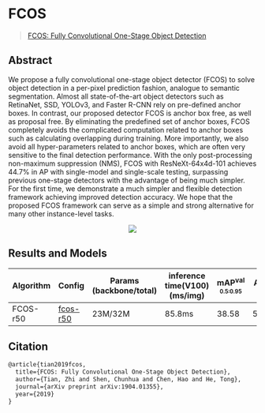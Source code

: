 # FCOS

> [FCOS: Fully Convolutional One-Stage Object Detection](https://arxiv.org/abs/1904.01355)

<!-- [ALGORITHM] -->

## Abstract

We propose a fully convolutional one-stage object detector (FCOS) to solve object detection in a per-pixel prediction fashion, analogue to semantic segmentation. Almost all state-of-the-art object detectors such as RetinaNet, SSD, YOLOv3, and Faster R-CNN rely on pre-defined anchor boxes. In contrast, our proposed detector FCOS is anchor box free, as well as proposal free. By eliminating the predefined set of anchor boxes, FCOS completely avoids the complicated computation related to anchor boxes such as calculating overlapping during training. More importantly, we also avoid all hyper-parameters related to anchor boxes, which are often very sensitive to the final detection performance. With the only post-processing non-maximum suppression (NMS), FCOS with ResNeXt-64x4d-101 achieves 44.7% in AP with single-model and single-scale testing, surpassing previous one-stage detectors with the advantage of being much simpler. For the first time, we demonstrate a much simpler and flexible detection framework achieving improved detection accuracy. We hope that the proposed FCOS framework can serve as a simple and strong alternative for many other instance-level tasks.

<div align=center>
<img src="https://pai-vision-data-hz.oss-cn-zhangjiakou.aliyuncs.com/EasyCV/algo_images/detection/fcos.png"/>
</div>

## Results and Models

| Algorithm  | Config                                                       | Params<br/>(backbone/total)                            | inference time(V100)<br/>(ms/img)                      | mAP<sup>val<br/><sub>0.5:0.95</sub> | AP<sup>val<br/><sub>50</sub> | Download                                                     |
| ---------- | ------------------------------------------------------------ | ------------------------ | --------------- | ------------------------------------------------------------ | ------------------------------------------------------------ | ------------------------------------------------------------ |
| FCOS-r50    | [fcos-r50](https://github.com/alibaba/EasyCV/tree/master/configs/detection/fcos/fcos_center-normbbox-centeronreg-giou_r50_caffe_fpn_gn-head_1x_coco.py) | 23M/32M | 85.8ms | 38.58                   | 57.18          | [model](https://pai-vision-data-hz.oss-cn-zhangjiakou.aliyuncs.com/EasyCV/modelzoo/detection/fcos/epoch_12.pth) - [log](https://pai-vision-data-hz.oss-cn-zhangjiakou.aliyuncs.com/EasyCV/modelzoo/detection/fcos/20220621_121315.log.json) |

## Citation

```latex
@article{tian2019fcos,
  title={FCOS: Fully Convolutional One-Stage Object Detection},
  author={Tian, Zhi and Shen, Chunhua and Chen, Hao and He, Tong},
  journal={arXiv preprint arXiv:1904.01355},
  year={2019}
}
```
